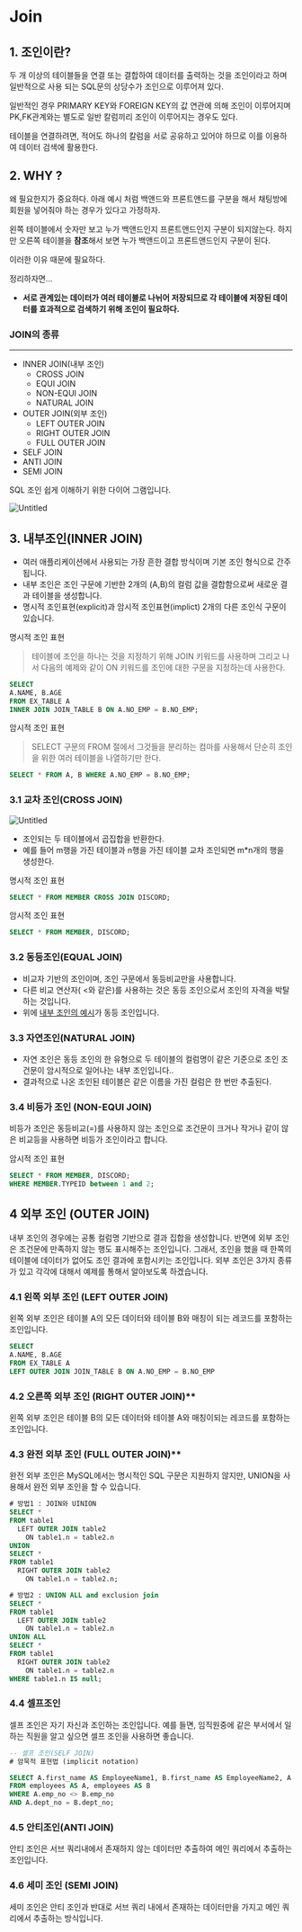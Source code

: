 # Join

## 1. 조인이란?

두 개 이상의 테이블들을 연결 또는 결합하여 데이터를 출력하는 것을 조인이라고 하며 일반적으로 사용 되는 SQL문의 상당수가 조인으로 이루어져 있다.

일반적인 경우 PRIMARY KEY와  FOREIGN KEY의 값 연관에 의해 조인이 이루어지며 PK,FK관계와는 별도로 일반 칼럼끼리 조인이 이루어지는 경우도 있다.

테이블을 연결하려면, 적어도 하나의 칼럼을 서로 공유하고 있어야 하므로 이를 이용하여 데이터 검색에 활용한다.

## 2. WHY ?

왜 필요한지가 중요하다. 아래 예시 처럼 백앤드와 프론트앤드를 구분을 해서 채팅방에 회원을 넣어줘야 하는 경우가 있다고 가정하자.

왼쪽 테이블에서 숫자만 보고 누가 백앤드인지 프론트앤드인지 구분이 되지않는다. 하지만 오른쪽 테이블을 **참조**해서 보면 누가 백앤드이고 프론트앤드인지 구분이 된다.

이러한 이유 때문에 필요하다.

정리하자면…

- **서로 관계있는 데이터가 여러 테이블로 나뉘어 저장되므로 각 테이블에 저장된 데이터를 효과적으로 검색하기 위해 조인이 필요하다.**





### JOIN의 종류

---

- INNER JOIN(내부 조인)
    - CROSS JOIN
    - EQUI JOIN
    - NON-EQUI JOIN
    - NATURAL JOIN
- OUTER JOIN(외부 조인)
    - LEFT OUTER JOIN
    - RIGHT OUTER JOIN
    - FULL OUTER JOIN
- SELF JOIN
- ANTI JOIN
- SEMI JOIN

SQL 조인 쉽게 이해하기 위한 다이어 그램입니다.

![Untitled](https://file.notion.so/f/s/21f698e4-912f-4b59-9a2d-db090165b5a3/Untitled.png?id=487f155d-61cc-4eb3-bce3-9c07e65505a5&table=block&spaceId=3088add6-d1f4-432c-8ae5-86a51f66d543&expirationTimestamp=1680480713651&signature=AtQO1bl7LF8-mIPwR328nhRx4mU7dILlwTEmCNKPivU&downloadName=Untitled.png)


## 3. 내부조인(INNER JOIN)

- 여러 애플리케이션에서 사용되는 가장 흔한 결합 방식이며 기본 조인 형식으로 간주됩니다.
- 내부 조인은 조인 구문에 기반한 2개의 (A,B)의 컬럼 값을 결합함으로써 새로운 결과 테이블을 생성합니다.
- 명시적 조인표현(explicit)과 암시적 조인표현(implict) 2개의 다른 조인식 구문이 있습니다.

명시적 조인 표현

> 테이블에 조인을 하나는 것을 지정하기 위해 JOIN 키워드를 사용하며 그리고 나서 다음의 예제와 같이 ON 키워드를 조인에 대한 구문을 지정하는데 사용한다.
>

```sql
SELECT
A.NAME, B.AGE
FROM EX_TABLE A
INNER JOIN JOIN_TABLE B ON A.NO_EMP = B.NO_EMP;
```

암시적 조인 표현

> SELECT 구문의 FROM 절에서 그것들을 분리하는 컴마를 사용해서 단순히 조인을 위한 여러 테이블을 나열하기만 한다.
>

```sql
SELECT * FROM A, B WHERE A.NO_EMP = B.NO_EMP;
```

### 3.1 교차 조인(CROSS JOIN)

![Untitled](https://file.notion.so/f/s/0e57eac5-86c8-42e7-b057-958e02a28ab8/Untitled.png?id=45d2c50a-df88-49ff-8985-aad5a8627fb9&table=block&spaceId=3088add6-d1f4-432c-8ae5-86a51f66d543&expirationTimestamp=1680480782064&signature=QKCyZq799p2ls1J5UG7dKzOOXlnSk0J4iLmhewG4-1s&downloadName=Untitled.png)

- 조인되는 두 테이블에서 곱집합을 반환한다.
- 예를 들어 m행을 가진 테이블과 n행을 가진 테이블 교차 조인되면 m*n개의 행을 생성한다.

명시적 조인 표현

```sql
SELECT * FROM MEMBER CROSS JOIN DISCORD;
```

암시적 조인 표현

```sql
SELECT * FROM MEMBER, DISCORD;
```

### 3.2 동등조인(EQUAL JOIN)

- 비교자 기반의 조인이며, 조인 구문에서 동등비교만을 사용합니다.
- 다른 비교 연산자( <와 같은)를 사용하는 것은 동등 조인으로서 조인의 자격을 박탈하는 것입니다.
- 위에 [내부 조인의 예시](https://www.notion.so/Join-27f1dcd8eec74c4d9e38abb7a4f0a41f)가 동등 조인입니다.

### 3.3 자연조인(NATURAL JOIN)

- 자연 조인은 동등 조인의 한 유형으로 두 테이블의 컬럼명이 같은 기준으로 조인 조건문이 암시적으로 일어나는 내부 조인입니다..
- 결과적으로 나온 조인된 테이블은 같은 이름을 가진 컬럼은 한 번만 추출된다.

### 3.4 비등가 조인 (NON-EQUI JOIN)

비등가 조인은 동등비교(=)를 사용하지 않는 조인으로 조건문이 크거나 작거나 같이 않은 비교등을 사용하면 비등가 조인이라고 합니다.

암시적 조인 표현

```sql
SELECT * FROM MEMBER, DISCORD;
WHERE MEMBER.TYPEID between 1 and 2;
```

## 4 외부 조인 (OUTER JOIN)

내부 조인의 경우에는 공통 컬럼명 기반으로 결과 집합을 생성합니다. 반면에 외부 조인은 조건문에 만족하지 않는 행도 표시해주는 조인입니다. 그래서, 조인을 했을 때 한쪽의 테이블에 데이터가 없어도 조인 결과에 포함시키는 조인입니다. 외부 조인은  3가지 종류가 있고 각각에 대해서 예제를 통해서 알아보도록 하겠습니다.

### 4.1 왼쪽 외부 조인 (LEFT OUTER JOIN)

왼쪽 외부 조인은 테이블 A의 모든 데이터와 테이블 B와 매칭이 되는 레코드를 포함하는 조인입니다.

```sql
SELECT
A.NAME, B.AGE
FROM EX_TABLE A
LEFT OUTER JOIN JOIN_TABLE B ON A.NO_EMP = B.NO_EMP
```

### 4.2 오른쪽 외부 조인 (RIGHT OUTER JOIN)**

왼쪽 외부 조인은 테이블 B의 모든 데이터와 테이블 A와 매칭이되는 레코드를 포함하는 조인입니다.

### 4.3 완전 외부 조인 (FULL OUTER JOIN)**

완전 외부 조인은 MySQL에서는 명시적인 SQL 구문은 지원하지 않지만, UNION을 사용해서 완전 외부 조인을 할 수 있습니다.

```sql
# 방법1 : JOIN와 UINION
SELECT *
FROM table1
  LEFT OUTER JOIN table2
    ON table1.n = table2.n
UNION
SELECT *
FROM table1
  RIGHT OUTER JOIN table2
    ON table1.n = table2.n;

# 방법2 : UNION ALL and exclusion join
SELECT *
FROM table1
  LEFT OUTER JOIN table2
    ON table1.n = table2.n
UNION ALL
SELECT *
FROM table1
  RIGHT OUTER JOIN table2
    ON table1.n = table2.n
WHERE table1.n IS null;
```

### 4.4 셀프조인

셀프 조인은 자기 자신과 조인하는 조인입니다. 예를 들면, 임직원중에 같은 부서에서 일하는 직원을 알고 싶으면 셀프 조인을 사용하면 좋습니다.

```sql
-- 셀프 조인(SELF JOIN)
# 암묵적 표현법 (implicit notation)

SELECT A.first_name AS EmployeeName1, B.first_name AS EmployeeName2, A.dept_no
FROM employees AS A, employees AS B
WHERE A.emp_no <> B.emp_no
AND A.dept_no = B.dept_no;
```

### 4.5  안티조인(ANTI JOIN)

안티 조인은 서브 쿼리내에서 존재하지 않는 데이터만 추출하여 메인 쿼리에서 추출하는 조인입니다.

### 4.6 세미 조인 (SEMI JOIN)

세미 조인은 안티 조인과 반대로 서브 쿼리 내에서 존재하는 데이터만을 가지고 메인 쿼리에서 추출하는 방식입니다.
